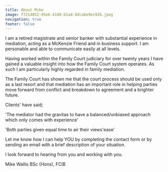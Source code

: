```yaml
---
title: About Mike
image: f7214052-95e6-4188-b1a4-8dca6e9ec926.jpeg
navigation: true
footer: false
---
```

I am a retired magistrate and senior banker with substantial experience in mediation, acting as a McKenzie Friend and in business support. I am personable and able to communicate easily at all levels.

Having worked within the Family Court judiciary for over twenty years I have gained a valuable insight into how the Family Court system operates. As such I am particularly highly regarded in family mediation.  

The Family Court has shown me that the court process should be used only as a last resort and that mediation has an important role in helping parties move forward from conflict and breakdown to agreement and a brighter future.

C﻿lients' have said;

'The mediator had the gravitas to have a balanced/unbiased approach which only comes with experience' 

'Both parties given equal time to air their views'ease'

Let me know how I can help YOU by completing the contact form or by sending an email with a brief description of your situation.

I look forward to hearing from you and working with you.

Mike Wallis BSc (Hons), FCIB